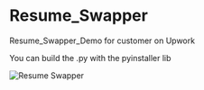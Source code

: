 # Resume_Swapper
Resume_Swapper_Demo for customer on Upwork


You can build the .py with the pyinstaller lib

![Resume Swapper](https://github.com/user-attachments/assets/9bdeaf07-6cce-4425-9f0f-9e3dbefb54d7)
